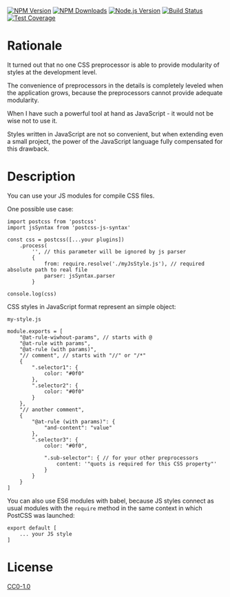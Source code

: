 <!-- Markdown Docs: -->
<!-- https://guides.github.com/features/mastering-markdown/#GitHub-flavored-markdown -->
<!-- https://daringfireball.net/projects/markdown/basics -->
<!-- https://daringfireball.net/projects/markdown/syntax -->

[![NPM Version][npm-image]][npm-url]
[![NPM Downloads][downloads-image]][downloads-url]
[![Node.js Version][node-version-image]][node-version-url]
[![Build Status][travis-image]][travis-url]
[![Test Coverage][coveralls-image]][coveralls-url]

# Rationale

It turned out that no one CSS preprocessor is able to provide modularity of styles at the development level. 

The convenience of preprocessors in the details is completely leveled when the application grows, because the preprocessors cannot provide adequate modularity.

When I have such a powerful tool at hand as JavaScript - it would not be wise not to use it.

Styles written in JavaScript are not so convenient, but when extending even a small project, the power of the JavaScript language fully compensated for this drawback.

# Description

You can use your JS modules for compile CSS files.

One possible use case:
```
import postcss from 'postcss'
import jsSyntax from 'postcss-js-syntax'

const css = postcss([...your plugins])
    .process(
        '', // this parameter will be ignored by js parser
        {
            from: require.resolve('./myJsStyle.js'), // required absolute path to real file
            parser: jsSyntax.parser
        }

console.log(css)
```

CSS styles in JavaScript format represent an simple object:

`my-style.js`
```
module.exports = [
    "@at-rule-wiwhout-params", // starts with @
    "@at-rule with params",
    "@at-rule (with params)",
    "// comment", // starts with "//" or "/*"
    {
        ".selector1": {
            color: "#0f0"
        },
        ".selector2": {
            color: "#0f0"
        }
    },
    "// another comment",
    {
        "@at-rule (with params)": {
            "and-content": "value"
        },
        ".selector3": {
            color: "#0f0",
            
            ".sub-selector": { // for your other preprocessors
                content: '"quots is required for this CSS property"'
            }
        }
    }
]
```

You can also use ES6 modules with babel, because JS styles connect as usual modules with the `require` method in the same context in which PostCSS was launched:
```
export default [
    ... your JS style
]
``` 

# License

[CC0-1.0](LICENSE)

[npm-image]: https://img.shields.io/npm/v/postcss-js-syntax.svg
[npm-url]: https://npmjs.org/package/postcss-js-syntax
[node-version-image]: https://img.shields.io/node/v/postcss-js-syntax.svg
[node-version-url]: https://nodejs.org/en/download/
[travis-image]: https://travis-ci.org/NikolayMakhonin/postcss-js-syntax.svg
[travis-url]: https://travis-ci.org/NikolayMakhonin/postcss-js-syntax
[coveralls-image]: https://coveralls.io/repos/github/NikolayMakhonin/postcss-js-syntax/badge.svg
[coveralls-url]: https://coveralls.io/github/NikolayMakhonin/postcss-js-syntax
[downloads-image]: https://img.shields.io/npm/dm/postcss-js-syntax.svg
[downloads-url]: https://npmjs.org/package/postcss-js-syntax
[npm-url]: https://npmjs.org/package/postcss-js-syntax
